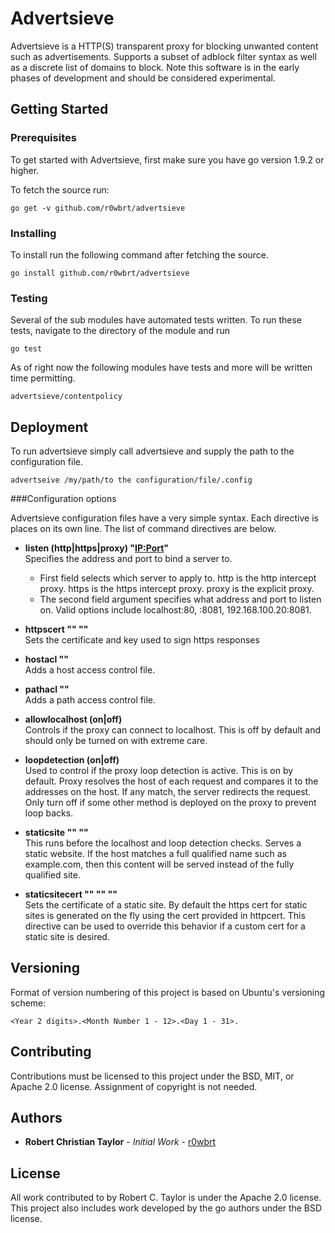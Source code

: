 # Advertsieve

Advertsieve is a HTTP(S) transparent proxy for blocking unwanted content such as 
advertisements. Supports a subset of adblock filter syntax as well as a discrete 
list of domains to block. Note this software is in the early phases of development
and should be considered experimental.

## Getting Started

### Prerequisites

To get started with Advertsieve, first make sure you have go version 1.9.2 or higher. 

To fetch the source run:

```
go get -v github.com/r0wbrt/advertsieve
```

### Installing

To install run the following command after fetching the source.

```
go install github.com/r0wbrt/advertsieve
```

### Testing 

Several of the sub modules have automated tests written. To run these tests, 
navigate to the directory of the module and run 

```
go test
```

As of right now the following modules have tests and more will be written time
permitting.

```
advertsieve/contentpolicy
```

## Deployment

To run advertsieve simply call advertsieve and supply the path to the configuration file.

```
advertseive /my/path/to the configuration/file/.config
```

###Configuration options

Advertsieve configuration files have a very simple syntax. Each directive is places on its
own line. The list of command directives are below.

* **listen (http|https|proxy) "<IP:Port>"**  
Specifies the address and port to bind a server to.
    * First field selects which server to apply to. http is the http intercept proxy. https is the https intercept proxy. proxy is the explicit proxy. 
    * The second field argument specifies what address and port to listen on. Valid options include localhost:80, :8081, 192.168.100.20:8081.

* **httpscert "<Path to key file in pem format>" "<Path to cert in pem format>"**  
   Sets the certificate and key used to sign https responses

* **hostacl "<Path to host access control file>"**  
Adds a host access control file.

* **pathacl "<Path to path access control file>"**  
Adds a path access control file.

* **allowlocalhost (on|off)**   
Controls if the proxy can connect to localhost. This is off by default and should only be turned on with extreme care.

* **loopdetection (on|off)**  
Used to control if the proxy loop detection is active. This is on by default. Proxy resolves the host of each request and compares it to the addresses on the host. If any match, the server redirects the request. Only turn off if some other method is deployed on the proxy to prevent loop backs. 

* **staticsite "<hostname>" "<path to content directory>"**   
This runs before the localhost and loop detection checks. Serves a static website. If the host matches a full qualified name such as example.com, then this content will be served instead of the fully qualified site. 

* **staticsitecert "<hostname>" "<key path>" "<cert path>"**  
Sets the certificate of a static site. By default the https cert for static sites is generated on the fly using the cert provided in httpcert. This directive can be used to override this behavior if a custom cert for a static site is desired. 

## Versioning 

Format of version numbering of this project is based on Ubuntu's versioning scheme:

```
<Year 2 digits>.<Month Number 1 - 12>.<Day 1 - 31>.
```

## Contributing 

Contributions must be licensed to this project under the BSD, MIT, or Apache 2.0 license.
Assignment of copyright is not needed.

## Authors

* **Robert Christian Taylor** - *Initial Work* - [r0wbrt](https://github.com/r0wbrt)

## License

All work contributed to by Robert C. Taylor is under the Apache 2.0 license. This project
also includes work developed by the go authors under the BSD license.

